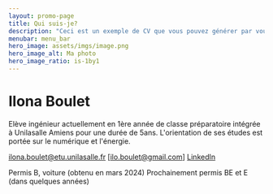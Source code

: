 ```yaml
---
layout: promo-page
title: Qui suis-je?
description: "Ceci est un exemple de CV que vous pouvez générer par vous-même"
menubar: menu_bar
hero_image: assets/imgs/image.png
hero_image_alt: Ma photo
hero_image_ratio: is-1by1
---
```


# Ilona Boulet
Elève ingénieur actuellement en 1ère année de classe préparatoire intégrée à Unilasalle Amiens pour une durée de 5ans. L'orientation de ses études est portée sur le numérique et l'énergie. 

[ilona.boulet@etu.unilasalle.fr](ilo.boulet@gmail.com)
[ilo.boulet@gmail.com]
[LinkedIn](https://www.linkedin.com/in/Prenom.Nom)

Permis B, voiture (obtenu en mars 2024)
Prochainement permis BE et E (dans quelques années) 

